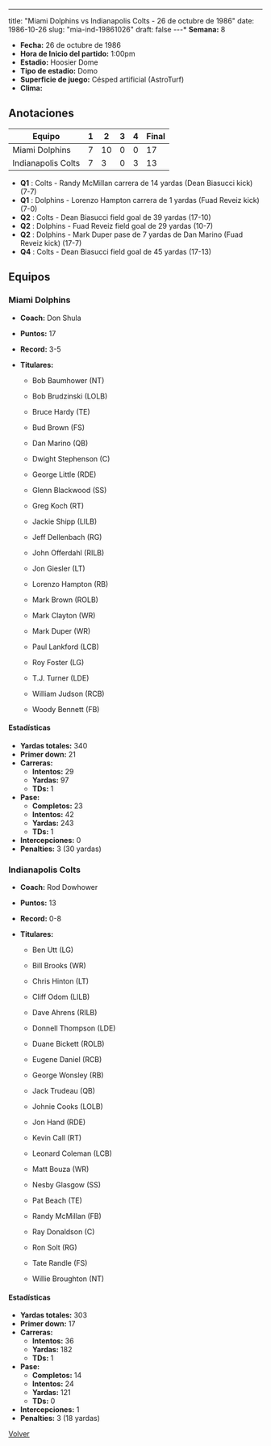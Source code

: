 ---
title: "Miami Dolphins vs Indianapolis Colts - 26 de octubre de 1986"
date: 1986-10-26
slug: "mia-ind-19861026"
draft: false
---* **Semana:** 8
* **Fecha:** 26 de octubre de 1986
* **Hora de Inicio del partido:** 1:00pm
* **Estadio:** Hoosier Dome
* **Tipo de estadio:** Domo
* **Superficie de juego:** Césped artificial (AstroTurf)
* **Clima:** 




## Anotaciones
| Equipo | 1 | 2 | 3 | 4 | Final |
|--------|---|---|---|---|-------|
| Miami Dolphins  | 7 | 10 | 0 | 0  | 17 |
| Indianapolis Colts  | 7 | 3 | 0 | 3  | 13 |
* **Q1** : Colts - Randy McMillan carrera de 14 yardas (Dean Biasucci kick) (7-7)
* **Q1** : Dolphins - Lorenzo Hampton carrera de 1 yardas (Fuad Reveiz kick) (7-0)
* **Q2** : Colts - Dean Biasucci field goal de 39 yardas (17-10)
* **Q2** : Dolphins - Fuad Reveiz field goal de 29 yardas (10-7)
* **Q2** : Dolphins - Mark Duper pase de 7 yardas de Dan Marino (Fuad Reveiz kick) (17-7)
* **Q4** : Colts - Dean Biasucci field goal de 45 yardas (17-13)


## Equipos


### Miami Dolphins
* **Coach:** Don Shula
* **Puntos:** 17
* **Record:** 3-5
* **Titulares:** 

  * Bob Baumhower (NT) 

  * Bob Brudzinski (LOLB) 

  * Bruce Hardy (TE) 

  * Bud Brown (FS) 

  * Dan Marino (QB) 

  * Dwight Stephenson (C) 

  * George Little (RDE) 

  * Glenn Blackwood (SS) 

  * Greg Koch (RT) 

  * Jackie Shipp (LILB) 

  * Jeff Dellenbach (RG) 

  * John Offerdahl (RILB) 

  * Jon Giesler (LT) 

  * Lorenzo Hampton (RB) 

  * Mark Brown (ROLB) 

  * Mark Clayton (WR) 

  * Mark Duper (WR) 

  * Paul Lankford (LCB) 

  * Roy Foster (LG) 

  * T.J. Turner (LDE) 

  * William Judson (RCB) 

  * Woody Bennett (FB) 

#### Estadísticas
* **Yardas totales:** 340
* **Primer down:** 21
* **Carreras:**
  * **Intentos:** 29
  * **Yardas:** 97
  * **TDs:** 1
* **Pase:**
  * **Completos:** 23
  * **Intentos:** 42
  * **Yardas:** 243
  * **TDs:** 1
* **Intercepciones:** 0
* **Penalties:** 3 (30 yardas)

### Indianapolis Colts
* **Coach:** Rod Dowhower
* **Puntos:** 13
* **Record:** 0-8
* **Titulares:** 

  * Ben Utt (LG) 

  * Bill Brooks (WR) 

  * Chris Hinton (LT) 

  * Cliff Odom (LILB) 

  * Dave Ahrens (RILB) 

  * Donnell Thompson (LDE) 

  * Duane Bickett (ROLB) 

  * Eugene Daniel (RCB) 

  * George Wonsley (RB) 

  * Jack Trudeau (QB) 

  * Johnie Cooks (LOLB) 

  * Jon Hand (RDE) 

  * Kevin Call (RT) 

  * Leonard Coleman (LCB) 

  * Matt Bouza (WR) 

  * Nesby Glasgow (SS) 

  * Pat Beach (TE) 

  * Randy McMillan (FB) 

  * Ray Donaldson (C) 

  * Ron Solt (RG) 

  * Tate Randle (FS) 

  * Willie Broughton (NT) 

#### Estadísticas
* **Yardas totales:** 303
* **Primer down:** 17
* **Carreras:**
  * **Intentos:** 36
  * **Yardas:** 182
  * **TDs:** 1
* **Pase:**
  * **Completos:** 14
  * **Intentos:** 24
  * **Yardas:** 121
  * **TDs:** 0
* **Intercepciones:** 1
* **Penalties:** 3 (18 yardas)


[Volver](/historia/1986)
